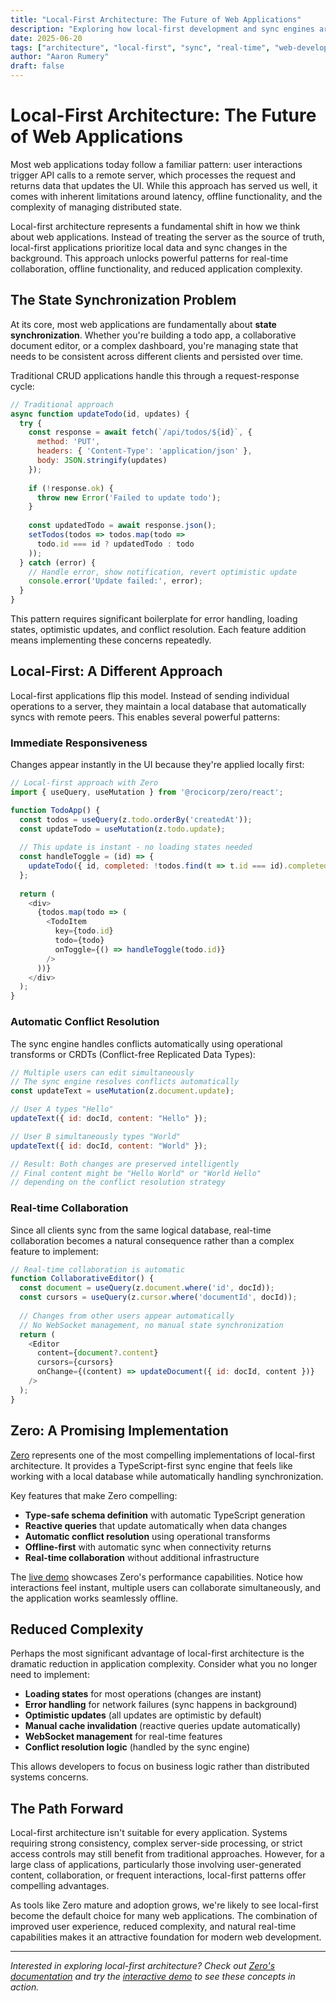 ```yaml
---
title: "Local-First Architecture: The Future of Web Applications"
description: "Exploring how local-first development and sync engines are revolutionizing web applications by reducing boilerplate and enabling real-time collaboration patterns."
date: 2025-06-20
tags: ["architecture", "local-first", "sync", "real-time", "web-development"]
author: "Aaron Rumery"
draft: false
---
```


# Local-First Architecture: The Future of Web Applications

Most web applications today follow a familiar pattern: user interactions trigger API calls to a remote server, which processes the request and returns data that updates the UI. While this approach has served us well, it comes with inherent limitations around latency, offline functionality, and the complexity of managing distributed state.

Local-first architecture represents a fundamental shift in how we think about web applications. Instead of treating the server as the source of truth, local-first applications prioritize local data and sync changes in the background. This approach unlocks powerful patterns for real-time collaboration, offline functionality, and reduced application complexity.

## The State Synchronization Problem

At its core, most web applications are fundamentally about **state synchronization**. Whether you're building a todo app, a collaborative document editor, or a complex dashboard, you're managing state that needs to be consistent across different clients and persisted over time.

Traditional CRUD applications handle this through a request-response cycle:

```javascript
// Traditional approach
async function updateTodo(id, updates) {
  try {
    const response = await fetch(`/api/todos/${id}`, {
      method: 'PUT',
      headers: { 'Content-Type': 'application/json' },
      body: JSON.stringify(updates)
    });
    
    if (!response.ok) {
      throw new Error('Failed to update todo');
    }
    
    const updatedTodo = await response.json();
    setTodos(todos => todos.map(todo => 
      todo.id === id ? updatedTodo : todo
    ));
  } catch (error) {
    // Handle error, show notification, revert optimistic update
    console.error('Update failed:', error);
  }
}
```

This pattern requires significant boilerplate for error handling, loading states, optimistic updates, and conflict resolution. Each feature addition means implementing these concerns repeatedly.

## Local-First: A Different Approach

Local-first applications flip this model. Instead of sending individual operations to a server, they maintain a local database that automatically syncs with remote peers. This enables several powerful patterns:

### Immediate Responsiveness

Changes appear instantly in the UI because they're applied locally first:

```javascript
// Local-first approach with Zero
import { useQuery, useMutation } from '@rocicorp/zero/react';

function TodoApp() {
  const todos = useQuery(z.todo.orderBy('createdAt'));
  const updateTodo = useMutation(z.todo.update);
  
  // This update is instant - no loading states needed
  const handleToggle = (id) => {
    updateTodo({ id, completed: !todos.find(t => t.id === id).completed });
  };
  
  return (
    <div>
      {todos.map(todo => (
        <TodoItem 
          key={todo.id} 
          todo={todo} 
          onToggle={() => handleToggle(todo.id)} 
        />
      ))}
    </div>
  );
}
```

### Automatic Conflict Resolution

The sync engine handles conflicts automatically using operational transforms or CRDTs (Conflict-free Replicated Data Types):

```javascript
// Multiple users can edit simultaneously
// The sync engine resolves conflicts automatically
const updateText = useMutation(z.document.update);

// User A types "Hello"
updateText({ id: docId, content: "Hello" });

// User B simultaneously types "World" 
updateText({ id: docId, content: "World" });

// Result: Both changes are preserved intelligently
// Final content might be "Hello World" or "World Hello"
// depending on the conflict resolution strategy
```

### Real-time Collaboration

Since all clients sync from the same logical database, real-time collaboration becomes a natural consequence rather than a complex feature to implement:

```javascript
// Real-time collaboration is automatic
function CollaborativeEditor() {
  const document = useQuery(z.document.where('id', docId));
  const cursors = useQuery(z.cursor.where('documentId', docId));
  
  // Changes from other users appear automatically
  // No WebSocket management, no manual state synchronization
  return (
    <Editor 
      content={document?.content} 
      cursors={cursors}
      onChange={(content) => updateDocument({ id: docId, content })}
    />
  );
}
```

## Zero: A Promising Implementation

[Zero](https://zero.rocicorp.dev/docs/introduction) represents one of the most compelling implementations of local-first architecture. It provides a TypeScript-first sync engine that feels like working with a local database while automatically handling synchronization.

Key features that make Zero compelling:

- **Type-safe schema definition** with automatic TypeScript generation
- **Reactive queries** that update automatically when data changes  
- **Automatic conflict resolution** using operational transforms
- **Offline-first** with automatic sync when connectivity returns
- **Real-time collaboration** without additional infrastructure

The [live demo](https://bugs.rocicorp.dev/) showcases Zero's performance capabilities. Notice how interactions feel instant, multiple users can collaborate simultaneously, and the application works seamlessly offline.

## Reduced Complexity

Perhaps the most significant advantage of local-first architecture is the dramatic reduction in application complexity. Consider what you no longer need to implement:

- **Loading states** for most operations (changes are instant)
- **Error handling** for network failures (sync happens in background)
- **Optimistic updates** (all updates are optimistic by default)
- **Manual cache invalidation** (reactive queries update automatically)
- **WebSocket management** for real-time features
- **Conflict resolution logic** (handled by the sync engine)

This allows developers to focus on business logic rather than distributed systems concerns.

## The Path Forward

Local-first architecture isn't suitable for every application. Systems requiring strong consistency, complex server-side processing, or strict access controls may still benefit from traditional approaches. However, for a large class of applications, particularly those involving user-generated content, collaboration, or frequent interactions, local-first patterns offer compelling advantages.

As tools like Zero mature and adoption grows, we're likely to see local-first become the default choice for many web applications. The combination of improved user experience, reduced complexity, and natural real-time capabilities makes it an attractive foundation for modern web development.

---

*Interested in exploring local-first architecture? Check out [Zero's documentation](https://zero.rocicorp.dev/docs/introduction) and try the [interactive demo](https://bugs.rocicorp.dev/) to see these concepts in action.*
